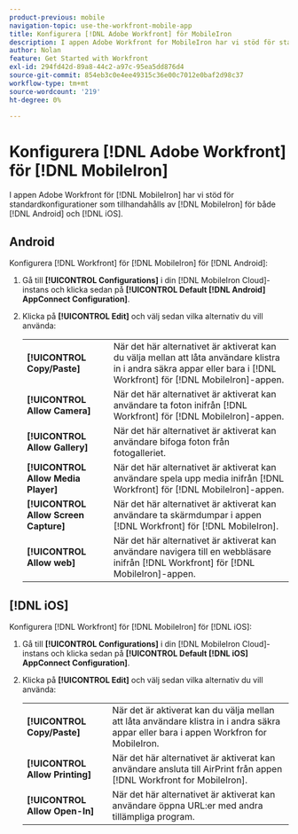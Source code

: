 ```yaml
---
product-previous: mobile
navigation-topic: use-the-workfront-mobile-app
title: Konfigurera [!DNL Adobe Workfront] för MobileIron
description: I appen Adobe Workfront for MobileIron har vi stöd för standardkonfigurationer från MobileIron för både Android och iOS.
author: Nolan
feature: Get Started with Workfront
exl-id: 294fd42d-89a8-44c2-a97c-95ea5dd876d4
source-git-commit: 854eb3c0e4ee49315c36e00c7012e0baf2d98c37
workflow-type: tm+mt
source-wordcount: '219'
ht-degree: 0%

---
```


# Konfigurera [!DNL Adobe Workfront] för [!DNL MobileIron]

I appen Adobe Workfront för [!DNL MobileIron] har vi stöd för standardkonfigurationer som tillhandahålls av [!DNL MobileIron] för både [!DNL Android] och [!DNL iOS].

## Android

Konfigurera [!DNL Workfront] för [!DNL MobileIron] för [!DNL Android]:

1. Gå till **[!UICONTROL Configurations]** i din [!DNL MobileIron Cloud]-instans och klicka sedan på **[!UICONTROL Default [!DNL Android] AppConnect Configuration]**.

1. Klicka på **[!UICONTROL Edit]** och välj sedan vilka alternativ du vill använda:

   <table style="table-layout:auto">
    <tr>
        <td><strong>[!UICONTROL Copy/Paste]</strong></td>
        <td>När det här alternativet är aktiverat kan du välja mellan att låta användare klistra in i andra säkra appar eller bara i [!DNL Workfront] för [!DNL MobileIron]-appen.</td>
    </tr>
    <tr>
        <td><strong>[!UICONTROL Allow Camera]</strong></td>
        <td>När det här alternativet är aktiverat kan användare ta foton inifrån [!DNL Workfront] för [!DNL MobileIron]-appen.</td>
    </tr>
    <tr>
        <td><strong>[!UICONTROL Allow Gallery]</strong></td>
        <td>När det här alternativet är aktiverat kan användare bifoga foton från fotogalleriet.</td>
    </tr>
    <tr>
        <td><strong>[!UICONTROL Allow Media Player]</strong></td>
        <td>När det här alternativet är aktiverat kan användare spela upp media inifrån [!DNL Workfront] för [!DNL MobileIron]-appen.</td>
    </tr>
    <tr>
        <td><strong>[!UICONTROL Allow Screen Capture]</strong></td>
        <td>När det här alternativet är aktiverat kan användare ta skärmdumpar i appen [!DNL Workfront] för [!DNL MobileIron].</td>
    </tr>
    <tr>
        <td><strong>[!UICONTROL Allow web]</strong></td>
        <td>När det här alternativet är aktiverat kan användare navigera till en webbläsare inifrån [!DNL Workfront] för [!DNL MobileIron]-appen.</td>
    </tr>
   </table>

## [!DNL iOS]

Konfigurera [!DNL Workfront] för [!DNL MobileIron] för [!DNL iOS]:

1. Gå till **[!UICONTROL Configurations]** i din [!DNL MobileIron Cloud]-instans och klicka sedan på **[!UICONTROL Default [!DNL iOS] AppConnect Configuration]**.

1. Klicka på **[!UICONTROL Edit]** och välj sedan vilka alternativ du vill använda:

   <table style="table-layout:auto">
    <tr>
        <td><strong>[!UICONTROL Copy/Paste]</strong></td>
        <td>När det är aktiverat kan du välja mellan att låta användare klistra in i andra säkra appar eller bara i appen Workfron for MobileIron.</td>
    </tr>
    <tr>
        <td><strong>[!UICONTROL Allow Printing]</strong></td>
        <td>När det här alternativet är aktiverat kan användare ansluta till AirPrint från appen [!DNL Workfront for MobileIron].</td>
    </tr>
    <tr>
        <td><strong>[!UICONTROL Allow Open-In]</strong></td>
        <td>När det här alternativet är aktiverat kan användare öppna URL:er med andra tillämpliga program.</td>
    </tr>
   </table>
